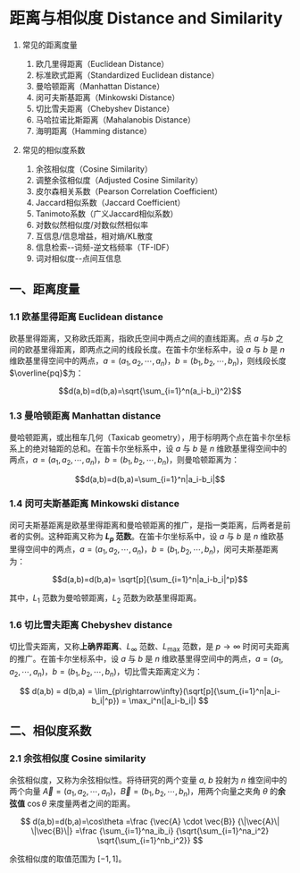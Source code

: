 # 距离与相似度 Distance and Similarity

1. 常见的距离度量

    1. 欧几里得距离（Euclidean Distance）
    2. 标准欧式距离（Standardized Euclidean distance）
    3. 曼哈顿距离（Manhattan Distance）
    4. 闵可夫斯基距离（Minkowski Distance）
    5. 切比雪夫距离（Chebyshev Distance）
    6. 马哈拉诺比斯距离（Mahalanobis Distance）
    7. 海明距离（Hamming distance）

2. 常见的相似度系数

    1. 余弦相似度（Cosine Similarity）
    2. 调整余弦相似度（Adjusted Cosine Similarity）
    3. 皮尔森相关系数（Pearson Correlation Coefficient）
    4. Jaccard相似系数（Jaccard Coefficient）
    5. Tanimoto系数（广义Jaccard相似系数）
    6. 对数似然相似度/对数似然相似率
    7. 互信息/信息增益，相对熵/KL散度
    8. 信息检索--词频-逆文档频率（TF-IDF）
    9. 词对相似度--点间互信息

## 一、距离度量

### 1.1 欧基里得距离 Euclidean distance

欧基里得距离，又称欧氏距离，指欧氏空间中两点之间的直线距离。点 $a$ 与$b$ 之间的欧基里得距离，即两点之间的线段长度。在笛卡尔坐标系中，设 $a$ 与 $b$ 是 $n$ 维欧基里得空间中的两点，$a = (a_1,a_2,\cdots,a_n)$，$b=(b_1,b_2,\cdots,b_n)$，则线段长度 $\overline{pq}$为：

$$d(a,b)=d(b,a)=\sqrt{\sum_{i=1}^n(a_i-b_i)^2}$$

### 1.3 曼哈顿距离 Manhattan distance

曼哈顿距离，或出租车几何（Taxicab geometry），用于标明两个点在笛卡尔坐标系上的绝对轴距的总和。在笛卡尔坐标系中，设 $a$ 与 $b$ 是 $n$ 维欧基里得空间中的两点，$a=(a_1,a_2,\cdots,a_n)$，$b=(b_1,b_2,\cdots,b_n)$，则曼哈顿距离为：

$$d(a,b)=d(b,a)=\sum_{i=1}^n|a_i-b_i|$$

### 1.4 闵可夫斯基距离 Minkowski distance

闵可夫斯基距离是欧基里得距离和曼哈顿距离的推广，是指一类距离，后两者是前者的实例。这种距离又称为 **$L_p$ 范数**。在笛卡尔坐标系中，设 $a$ 与 $b$ 是 $n$ 维欧基里得空间中的两点，$a=(a_1,a_2,\cdots,a_n)$，$b=(b_1,b_2,\cdots,b_n)$，闵可夫斯基距离为：

$$d(a,b)=d(b,a)= \sqrt[p]{\sum_{i=1}^n|a_i-b_i|^p}$$

其中，$L_1$ 范数为曼哈顿距离，$L_2$ 范数为欧基里得距离。

### 1.6 切比雪夫距离 Chebyshev distance

切比雪夫距离，又称**上确界距离**、$L_\infty$ 范数、$L_{\max}$ 范数，是 $p\rightarrow\infty$ 时闵可夫距离的推广。在笛卡尔坐标系中，设 $a$ 与 $b$ 是 $n$ 维欧基里得空间中的两点，$a=(a_1,a_2,\cdots,a_n)$，$b=(b_1,b_2,\cdots,b_n)$，切比雪夫距离定义为：

$$
d(a,b) = d(b,a) =
\lim_{p\rightarrow\infty}(\sqrt[p]{\sum_{i=1}^n|a_i-b_i|^p}) =
\max_i^n(|a_i-b_i|)
$$

## 二、相似度系数

### 2.1 余弦相似度 Cosine similarity

余弦相似度，又称为余弦相似性。将待研究的两个变量 $a$, $b$ 投射为 $n$ 维空间中的两个向量 $\vec{A} = (a_1,a_2,\cdots,a_n)$，$\vec{B}=(b_1,b_2,\cdots,b_n)$，用两个向量之夹角 $\theta$ 的**余弦值** $\cos\theta$ 来度量两者之间的距离。

$$
d(a,b)=d(b,a)=\cos\theta
=\frac {\vec{A} \cdot \vec{B}}
{\|\vec{A}\| \|\vec{B}\|}
=\frac {\sum_{i=1}^na_ib_i}
{\sqrt{\sum_{i=1}^na_i^2} \sqrt{\sum_{i=1}^nb_i^2}}
$$

余弦相似度的取值范围为 $[-1,1]$。
